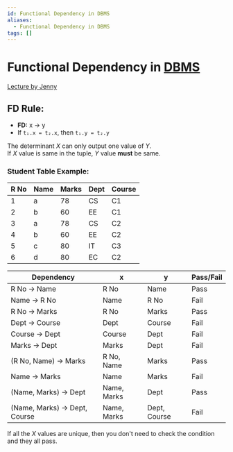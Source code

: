 ```yaml
---
id: Functional Dependency in DBMS
aliases:
  - Functional Dependency in DBMS
tags: []
---
```


# Functional Dependency in [DBMS](notes/DBMS.md)
[Lecture by Jenny](https://youtu.be/dR-jJimWWHA?si=4LRsFXGKkRIEO8K8) 

## FD Rule:
- **FD:** x → y 
- If `t₁.x = t₂.x`, then `t₁.y = t₂.y`

The determinant $X$ can only output one value of $Y$.  
If $X$ value is same in the tuple, $Y$ value **must** be same.  

### Student Table Example:

| R No | Name | Marks | Dept | Course |
|------|------|-------|------|--------|
| 1    | a    | 78    | CS   | C1     |
| 2    | b    | 60    | EE   | C1     |
| 3    | a    | 78    | CS   | C2     |
| 4    | b    | 60    | EE   | C2     |
| 5    | c    | 80    | IT   | C3     |
| 6    | d    | 80    | EC   | C2     |

| Dependency               | x               | y                | Pass/Fail |
|--------------------------|-----------------|------------------|-----------|
| R No → Name              | R No            | Name             | Pass      |
| Name → R No              | Name            | R No             | Fail      |
| R No → Marks             | R No            | Marks            | Pass      |
| Dept → Course            | Dept            | Course           | Fail      |
| Course → Dept            | Course          | Dept             | Fail      |
| Marks → Dept             | Marks           | Dept             | Fail      |
| (R No, Name) → Marks     | R No, Name      | Marks            | Pass      |
| Name → Marks             | Name            | Marks            | Fail      |
| (Name, Marks) → Dept     | Name, Marks     | Dept             | Pass      |
| (Name, Marks) → Dept, Course | Name, Marks | Dept, Course     | Fail      |

If all the $X$ values are unique, then you don't need to check the condition and they all pass.  


